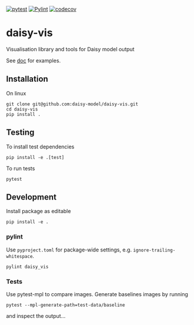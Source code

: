 [![pytest](https://github.com/daisy-model/daisy-vis/actions/workflows/pytest.yml/badge.svg)](https://github.com/daisy-model/daisy-vis/actions/workflows/pytest.yml)
[![Pylint](https://github.com/daisy-model/daisy-vis/actions/workflows/pylint.yml/badge.svg)](https://github.com/daisy-model/daisy-vis/actions/workflows/pylint.yml)
[![codecov](https://codecov.io/gh/daisy-model/daisy-vis/graph/badge.svg?token=F8625GT0A8)](https://codecov.io/gh/daisy-model/daisy-vis)

# daisy-vis
Visualisation library and tools for Daisy model output

See [doc](doc) for examples.

## Installation
On linux

	git clone git@github.com:daisy-model/daisy-vis.git
	cd daisy-vis
	pip install .

## Testing
To install test dependencies

    pip install -e .[test]

To run tests

    pytest

## Development
Install package as editable

    pip install -e .

### pylint
Use `pyproject.toml` for package-wide settings, e.g. `ignore-trailing-whitespace`.

	pylint daisy_vis


### Tests
Use pytest-mpl to compare images. Generate baselines images by running

    pytest --mpl-generate-path=test-data/baseline

and inspect the output...
